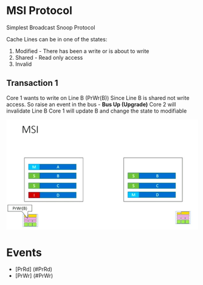 # MSI Protocol

Simplest Broadcast Snoop Protocol

Cache Lines can be in one of the states:
1. Modified - There has been a write or is about to write
2. Shared - Read only access
3. Invalid

## Transaction 1
Core 1 wants to write on Line B (PrWr(B))
Since Line B is shared not write access. So raise an event in the bus - **Bus Up (Upgrade)**
Core 2 will invalidate Line B
Core 1 will update B and change the state to modifiable

![MSI Protocol](Images/MSI_Protocol.jpg)

# Events
* [PrRd] (#PrRd)
* [PrWr] (#PrWr)